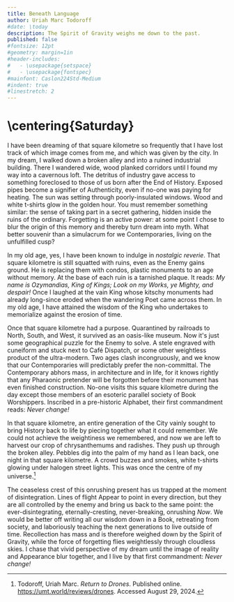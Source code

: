 ```yaml
---
title: Beneath Language
author: Uriah Marc Todoroff
#date: \today
description: The Spirit of Gravity weighs me down to the past.
published: false
#fontsize: 12pt
#geometry: margin=1in
#header-includes:
#	- \usepackage{setspace}
#	- \usepackage{fontspec}
#mainfont: Caslon224Std-Medium
#indent: true
#linestretch: 2
---
```


# \centering{Saturday}

I have been dreaming of that square kilometre so frequently that I have lost track of which image comes from me, and which was given by the city. In my dream, I walked down a broken alley and into a ruined industrial building. There I wandered wide, wood planked corridors until I found my way into a cavernous loft. The detritus of industry gave access to something foreclosed to those of us born after the End of History. Exposed pipes become a signifier of Authenticity, even if no-one was paying for heating. The sun was setting through poorly-insulated windows. Wood and white t-shirts glow in the golden hour. You must remember something similar: the sense of taking part in a secret gathering, hidden inside the ruins of the ordinary. Forgetting is an active power: at some point I chose to blur the origin of this memory and thereby turn dream into myth. What better souvenir than a simulacrum for we Contemporaries, living on the unfulfilled cusp? 

In my old age, yes, I have been known to indulge in *nostalgic reverie*. That square kilometre is still squatted with ruins, even as the Enemy gains ground. He is replacing them with condos, plastic monuments to an age without memory. At the base of each ruin is a tarnished plaque. It reads: *My name is Ozymandias, King of Kings; Look on my Works, ye Mighty, and despair!* Once I laughed at the vain King whose kitschy monuments had already long-since eroded when the wandering Poet came across them. In my old age, I have attained the wisdom of the King who undertakes to memorialize against the erosion of time. 

Once that square kilometre had a purpose. Quarantined by railroads to North, South, and West, it survived as an oasis-like museum. Now it's just some geographical puzzle for the Enemy to solve. A stele engraved with cuneiform and stuck next to Café Dispatch, or some other weightless product of the ultra-modern. Two ages clash incongruously, and we know that our Contemporaries will predictably prefer the non-committal. The Contemporary abhors mass, in architecture and in life, for it knows rightly that any Pharaonic pretender will be forgotten before their monument has even finished construction. No-one visits this square kilometre during the day except those members of an esoteric parallel society of Book Worshippers. Inscribed in a pre-historic Alphabet, their first commandment reads: *Never change!* 

In that square kilometre, an entire generation of the City vainly sought to bring History back to life by piecing together what it could remember. We could not achieve the weightiness we remembered, and now we are left to harvest our crop of chrysanthemums and radishes. They push up through the broken alley. Pebbles dig into the palm of my hand as I lean back, one night in that square kilometre. A crowd buzzes and smokes, white t-shirts glowing under halogen street lights. This was once the centre of my universe.[^2] 

[^2]: Todoroff, Uriah Marc. *Return to Drones*. Published online. https://umt.world/reviews/drones. Accessed August 29, 2024.

The ceaseless crest of this onrushing present has us trapped at the moment of disintegration. Lines of flight Appear to point in every direction, but they are all controlled by the enemy and bring us back to the same point: the ever-disintegrating, eternally-cresting, never-breaking, onrushing *Now*. We would be better off writing all our wisdom down in a Book, retreating from society, and laboriously teaching the next generations to live outside of time. Recollection has mass and is therefore weighed down by the Spirit of Gravity, while the force of forgetting flies weightlessly through cloudless skies. I chase that vivid perspective of my dream until the image of reality and Appearance blur together, and I live by that first commandment: *Never change!*

